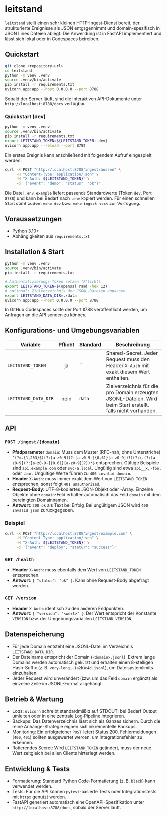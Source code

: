 # leitstand

`leitstand` stellt einen sehr kleinen HTTP-Ingest-Dienst bereit, der strukturierte Ereignisse
als JSON entgegennimmt und domain-spezifisch in JSON Lines Dateien ablegt. Die Anwendung ist in
FastAPI implementiert und lässt sich lokal oder in Codespaces betreiben.

## Quickstart
```bash
git clone <repository-url>
cd leitstand
python -m venv .venv
source .venv/bin/activate
pip install -r requirements.txt
uvicorn app:app --host 0.0.0.0 --port 8788
```

Sobald der Server läuft, sind die interaktiven API-Dokumente unter
`http://localhost:8788/docs` verfügbar.

### Quickstart (dev)
```bash
python -m venv .venv
source .venv/bin/activate
pip install -r requirements.txt
export LEITSTAND_TOKEN=${LEITSTAND_TOKEN:-dev}
uvicorn app:app --reload --port 8788
```

Ein erstes Ereignis kann anschließend mit folgendem Aufruf eingespielt werden:

```bash
curl -X POST "http://localhost:8788/ingest/aussen" \
     -H "Content-Type: application/json" \
     -H "X-Auth: ${LEITSTAND_TOKEN}" \
     -d '{"event": "demo", "status": "ok"}'
```

Die Datei `.env.example` liefert passende Standardwerte (Token `dev`, Port `8788`) und kann bei Bedarf nach `.env` kopiert werden. Für einen schnellen Start steht zudem `make dev` bzw. `make ingest-test` zur Verfügung.

## Voraussetzungen
* Python 3.10+
* Abhängigkeiten aus `requirements.txt`

## Installation & Start
```bash
python -m venv .venv
source .venv/bin/activate
pip install -r requirements.txt

# Authentifizierungs-Token setzen (Pflicht)
export LEITSTAND_TOKEN=$(openssl rand -hex 12)
# optional: Zielverzeichnis der JSONL-Dateien anpassen
export LEITSTAND_DATA_DIR=./data
uvicorn app:app --host 0.0.0.0 --port 8788
```

In GitHub Codespaces sollte der Port 8788 veröffentlicht werden, um Anfragen an die API senden zu können.

## Konfigurations- und Umgebungsvariablen
| Variable               | Pflicht | Standard | Beschreibung |
|------------------------|:-------:|----------|--------------|
| `LEITSTAND_TOKEN`      |  ja     | ``       | Shared-Secret. Jeder Request muss den Header `X-Auth` mit exakt diesem Wert enthalten. |
| `LEITSTAND_DATA_DIR`   | nein    | `data`   | Zielverzeichnis für die pro Domain erzeugten JSONL-Dateien. Wird beim Start erstellt, falls nicht vorhanden. |

## API
### `POST /ingest/{domain}`
* **Pfadparameter** `domain`: Muss dem Muster (RFC-nah, ohne Unterstriche)
  `^(?=.{1,253}$)(?:[a-z0-9](?:[a-z0-9-]{0,61}[a-z0-9])?)(?:\.(?:[a-z0-9](?:[a-z0-9-]{0,61}[a-z0-9])?))*$`
  entsprechen. Gültige Beispiele sind `api.example.com` oder `svc-a.local`. Ungültig
  sind etwa `api__x`, `-foo.` oder `.bar`. Ungültige Werte führen zu
  `400 invalid domain`.
* **Header** `X-Auth`: muss immer exakt dem Wert von `LEITSTAND_TOKEN` entsprechen, sonst folgt `401 unauthorized`.
* **Request-Body**: UTF-8-kodiertes JSON-Objekt oder -Array. Einzelne Objekte ohne `domain`-Feld erhalten automatisch das Feld `domain` mit dem bereinigten Domainnamen.
* **Antwort**: `200 ok` als Text bei Erfolg. Bei ungültigem JSON wird `400 invalid json` zurückgegeben.

### Beispiel
```bash
curl -X POST "http://localhost:8788/ingest/example.com" \
     -H "Content-Type: application/json" \
     -H "X-Auth: ${LEITSTAND_TOKEN}" \
     -d '{"event": "deploy", "status": "success"}'
```

### `GET /health`
* **Header** `X-Auth`: muss ebenfalls dem Wert von `LEITSTAND_TOKEN` entsprechen.
* **Antwort**: `{ "status": "ok" }`. Kann ohne Request-Body abgefragt werden.

### `GET /version`
* **Header** `X-Auth`: identisch zu den anderen Endpunkten.
* **Antwort**: `{ "version": "<wert>" }`. Der Wert entspricht der Konstante `VERSION` bzw. der Umgebungsvariablen `LEITSTAND_VERSION`.

## Datenspeicherung
* Für jede Domain entsteht eine JSONL-Datei im Verzeichnis `LEITSTAND_DATA_DIR`.
* Der Dateiname entspricht der Domain (`<domain>.jsonl`). Extrem lange Domains werden automatisch gekürzt und erhalten einen 8-stelligen Hash-Suffix (z. B. `very-long…-1a2b3c4d.jsonl`), um Dateisystemlimits einzuhalten.
* Jeder Request wird unverändert (bzw. um das Feld `domain` ergänzt) als einzelne Zeile im JSONL-Format angehängt.

## Betrieb & Wartung
* Logs: `uvicorn` schreibt standardmäßig auf STDOUT; bei Bedarf Output umleiten oder in eine zentrale Log-Pipeline integrieren.
* Backups: Das Datenverzeichnis lässt sich als Ganzes sichern. Durch die reine Anhänge-Strategie eignen sich inkrementelle Backups.
* Monitoring: Ein erfolgreicher `POST` liefert Status 200. Fehlermeldungen (`400`, `401`) sollten ausgewertet werden, um Integrationsfehler zu erkennen.
* Rotierendes Secret: Wird `LEITSTAND_TOKEN` geändert, muss der neue Wert zeitgleich bei allen Clients hinterlegt werden.

## Entwicklung & Tests
* Formatierung: Standard Python Code-Formatierung (z. B. `black`) kann verwendet werden.
* Tests: Für die API können `pytest`-basierte Tests oder Integrationstests mit `httpx` genutzt werden.
* FastAPI generiert automatisch eine OpenAPI-Spezifikation unter `http://localhost:8788/docs`, sobald der Server läuft.
